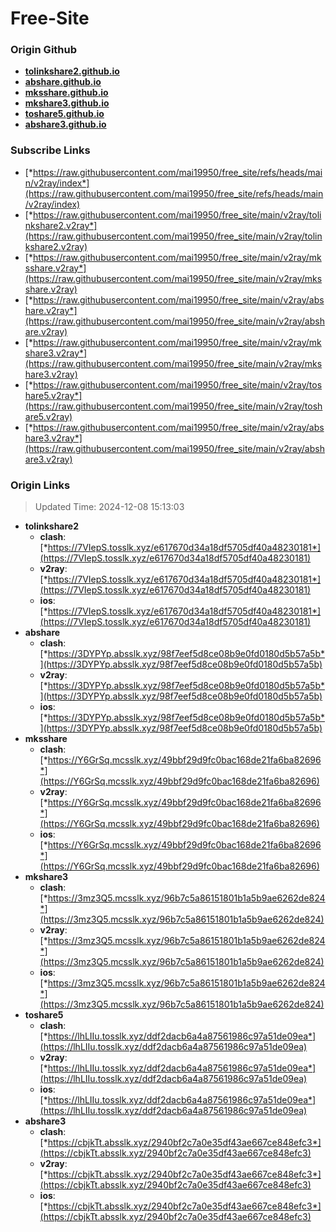 # Free-Site

### Origin Github

- [**tolinkshare2.github.io**](https://github.com/tolinkshare2/tolinkshare2.github.io)
- [**abshare.github.io**](https://github.com/abshare/abshare.github.io)
- [**mksshare.github.io**](https://github.com/mksshare/mksshare.github.io)
- [**mkshare3.github.io**](https://github.com/mkshare3/mkshare3.github.io)
- [**toshare5.github.io**](https://github.com/toshare5/toshare5.github.io)
- [**abshare3.github.io**](https://github.com/abshare3/abshare3.github.io)

### Subscribe Links

- [*https://raw.githubusercontent.com/mai19950/free_site/refs/heads/main/v2ray/index*](https://raw.githubusercontent.com/mai19950/free_site/refs/heads/main/v2ray/index)
- [*https://raw.githubusercontent.com/mai19950/free_site/main/v2ray/tolinkshare2.v2ray*](https://raw.githubusercontent.com/mai19950/free_site/main/v2ray/tolinkshare2.v2ray)
- [*https://raw.githubusercontent.com/mai19950/free_site/main/v2ray/mksshare.v2ray*](https://raw.githubusercontent.com/mai19950/free_site/main/v2ray/mksshare.v2ray)
- [*https://raw.githubusercontent.com/mai19950/free_site/main/v2ray/abshare.v2ray*](https://raw.githubusercontent.com/mai19950/free_site/main/v2ray/abshare.v2ray)
- [*https://raw.githubusercontent.com/mai19950/free_site/main/v2ray/mkshare3.v2ray*](https://raw.githubusercontent.com/mai19950/free_site/main/v2ray/mkshare3.v2ray)
- [*https://raw.githubusercontent.com/mai19950/free_site/main/v2ray/toshare5.v2ray*](https://raw.githubusercontent.com/mai19950/free_site/main/v2ray/toshare5.v2ray)
- [*https://raw.githubusercontent.com/mai19950/free_site/main/v2ray/abshare3.v2ray*](https://raw.githubusercontent.com/mai19950/free_site/main/v2ray/abshare3.v2ray)

### Origin Links

> Updated Time: 2024-12-08 15:13:03

- **tolinkshare2**
  - **clash**: [*https://7VIepS.tosslk.xyz/e617670d34a18df5705df40a48230181*](https://7VIepS.tosslk.xyz/e617670d34a18df5705df40a48230181)
  - **v2ray**: [*https://7VIepS.tosslk.xyz/e617670d34a18df5705df40a48230181*](https://7VIepS.tosslk.xyz/e617670d34a18df5705df40a48230181)
  - **ios**: [*https://7VIepS.tosslk.xyz/e617670d34a18df5705df40a48230181*](https://7VIepS.tosslk.xyz/e617670d34a18df5705df40a48230181)
- **abshare**
  - **clash**: [*https://3DYPYp.absslk.xyz/98f7eef5d8ce08b9e0fd0180d5b57a5b*](https://3DYPYp.absslk.xyz/98f7eef5d8ce08b9e0fd0180d5b57a5b)
  - **v2ray**: [*https://3DYPYp.absslk.xyz/98f7eef5d8ce08b9e0fd0180d5b57a5b*](https://3DYPYp.absslk.xyz/98f7eef5d8ce08b9e0fd0180d5b57a5b)
  - **ios**: [*https://3DYPYp.absslk.xyz/98f7eef5d8ce08b9e0fd0180d5b57a5b*](https://3DYPYp.absslk.xyz/98f7eef5d8ce08b9e0fd0180d5b57a5b)
- **mksshare**
  - **clash**: [*https://Y6GrSq.mcsslk.xyz/49bbf29d9fc0bac168de21fa6ba82696*](https://Y6GrSq.mcsslk.xyz/49bbf29d9fc0bac168de21fa6ba82696)
  - **v2ray**: [*https://Y6GrSq.mcsslk.xyz/49bbf29d9fc0bac168de21fa6ba82696*](https://Y6GrSq.mcsslk.xyz/49bbf29d9fc0bac168de21fa6ba82696)
  - **ios**: [*https://Y6GrSq.mcsslk.xyz/49bbf29d9fc0bac168de21fa6ba82696*](https://Y6GrSq.mcsslk.xyz/49bbf29d9fc0bac168de21fa6ba82696)
- **mkshare3**
  - **clash**: [*https://3mz3Q5.mcsslk.xyz/96b7c5a86151801b1a5b9ae6262de824*](https://3mz3Q5.mcsslk.xyz/96b7c5a86151801b1a5b9ae6262de824)
  - **v2ray**: [*https://3mz3Q5.mcsslk.xyz/96b7c5a86151801b1a5b9ae6262de824*](https://3mz3Q5.mcsslk.xyz/96b7c5a86151801b1a5b9ae6262de824)
  - **ios**: [*https://3mz3Q5.mcsslk.xyz/96b7c5a86151801b1a5b9ae6262de824*](https://3mz3Q5.mcsslk.xyz/96b7c5a86151801b1a5b9ae6262de824)
- **toshare5**
  - **clash**: [*https://lhLIIu.tosslk.xyz/ddf2dacb6a4a87561986c97a51de09ea*](https://lhLIIu.tosslk.xyz/ddf2dacb6a4a87561986c97a51de09ea)
  - **v2ray**: [*https://lhLIIu.tosslk.xyz/ddf2dacb6a4a87561986c97a51de09ea*](https://lhLIIu.tosslk.xyz/ddf2dacb6a4a87561986c97a51de09ea)
  - **ios**: [*https://lhLIIu.tosslk.xyz/ddf2dacb6a4a87561986c97a51de09ea*](https://lhLIIu.tosslk.xyz/ddf2dacb6a4a87561986c97a51de09ea)
- **abshare3**
  - **clash**: [*https://cbjkTt.absslk.xyz/2940bf2c7a0e35df43ae667ce848efc3*](https://cbjkTt.absslk.xyz/2940bf2c7a0e35df43ae667ce848efc3)
  - **v2ray**: [*https://cbjkTt.absslk.xyz/2940bf2c7a0e35df43ae667ce848efc3*](https://cbjkTt.absslk.xyz/2940bf2c7a0e35df43ae667ce848efc3)
  - **ios**: [*https://cbjkTt.absslk.xyz/2940bf2c7a0e35df43ae667ce848efc3*](https://cbjkTt.absslk.xyz/2940bf2c7a0e35df43ae667ce848efc3)
